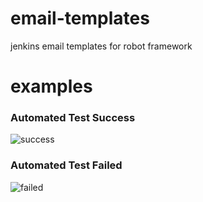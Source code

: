 # email-templates
jenkins email templates for robot framework 

# examples
### Automated Test Success
![success](https://github.com/wywincl/email-templates/blob/master/success.jpg)

### Automated Test Failed
![failed](https://github.com/wywincl/email-templates/blob/master/failed.jpg)
